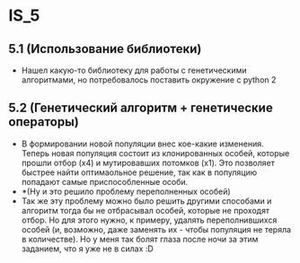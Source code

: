 # IS_5
## 5.1 (Использование библиотеки)
- Нашел какую-то библиотеку для работы с генетическими алгоритмами, но потребовалось поставить окружение с python 2
## 5.2 (Генетический алгоритм + генетические операторы)
- В формировании новой популяции внес кое-какие изменения. Теперь новая популяция состоит из клонированных особей, которые прошли отбор (х4) и мутировавших потомков (х1). Это позволяет быстрее найти оптимаольное решение, так как в популяцию попадают самые приспособленные особи.
- *(Ну и это решило проблему переполненных особей)
- Так же эту проблему можно было решить другими способами и алгоритм тогда бы не отбрасывал особей, которые не проходят отбор. Но для этого нужно, к примеру, удалять переполнившихся особей (и, возможно, даже заменять их - чтобы популяция не теряла в количестве). Но у меня так болят глаза после ночи за этим заданием, что я уже не в силах :D
